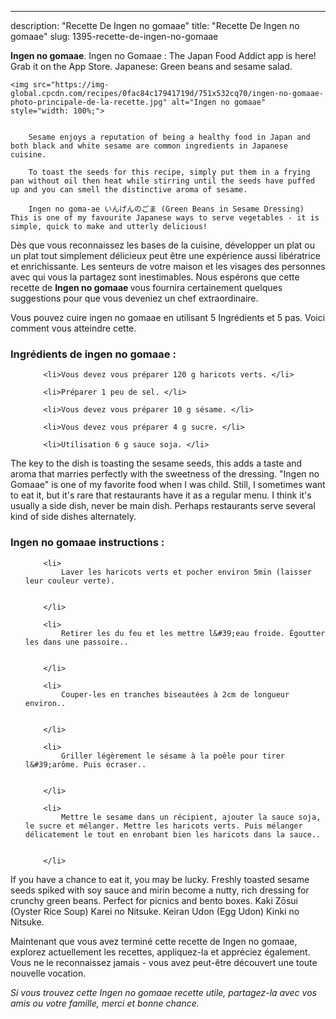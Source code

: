 ---
description: "Recette De Ingen no gomaae"
title: "Recette De Ingen no gomaae"
slug: 1395-recette-de-ingen-no-gomaae

<p>
	<strong>Ingen no gomaae</strong>. 
	Ingen no Gomaae : The Japan Food Addict app is here! Grab it on the App Store. Japanese: Green beans and sesame salad.
</p>
<p>
	
	<img src="https://img-global.cpcdn.com/recipes/0fac84c17941719d/751x532cq70/ingen-no-gomaae-photo-principale-de-la-recette.jpg" alt="Ingen no gomaae" style="width: 100%;">
	
	
		Sesame enjoys a reputation of being a healthy food in Japan and both black and white sesame are common ingredients in Japanese cuisine.
	
		To toast the seeds for this recipe, simply put them in a frying pan without oil then heat while stirring until the seeds have puffed up and you can smell the distinctive aroma of sesame.
	
		Ingen no goma-ae いんげんのごま (Green Beans in Sesame Dressing) This is one of my favourite Japanese ways to serve vegetables - it is simple, quick to make and utterly delicious!
	
</p>

Dès que vous reconnaissez les bases de la cuisine, développer un plat ou un plat tout simplement délicieux peut être une expérience aussi libératrice et enrichissante. Les senteurs de votre maison et les visages des personnes avec qui vous la partagez sont inestimables. Nous espérons que cette recette de <strong> Ingen no gomaae </strong> vous fournira certainement quelques suggestions pour que vous deveniez un chef extraordinaire.

<!--inarticleads1-->

Vous pouvez cuire ingen no gomaae en utilisant 5 Ingrédients et 5 pas. Voici comment vous atteindre cette.

<h3>Ingrédients de ingen no gomaae :</h3>

<ol>
	
		<li>Vous devez vous préparer 120 g haricots verts. </li>
	
		<li>Préparer 1 peu de sel. </li>
	
		<li>Vous devez vous préparer 10 g sésame. </li>
	
		<li>Vous devez vous préparer 4 g sucre. </li>
	
		<li>Utilisation 6 g sauce soja. </li>
	
</ol>

The key to the dish is toasting the sesame seeds, this adds a taste and aroma that marries perfectly with the sweetness of the dressing. &#34;Ingen no Gomaae&#34; is one of my favorite food when I was child. Still, I sometimes want to eat it, but it&#39;s rare that restaurants have it as a regular menu. I think it&#39;s usually a side dish, never be main dish. Perhaps restaurants serve several kind of side dishes alternately. 

<!--inarticleads2-->

<h3>Ingen no gomaae instructions :</h3>

<ol>
	
		<li>
			Laver les haricots verts et pocher environ 5min (laisser leur couleur verte).
			
			
		</li>
	
		<li>
			Retirer les du feu et les mettre l&#39;eau froide. Égoutter les dans une passoire..
			
			
		</li>
	
		<li>
			Couper-les en tranches biseautées à 2cm de longueur environ..
			
			
		</li>
	
		<li>
			Griller légèrement le sésame à la poêle pour tirer l&#39;arôme. Puis écraser..
			
			
		</li>
	
		<li>
			Mettre le sesame dans un récipient, ajouter la sauce soja, le sucre et mélanger. Mettre les haricots verts. Puis mélanger délicatement le tout en enrobant bien les haricots dans la sauce..
			
			
		</li>
	
</ol>

If you have a chance to eat it, you may be lucky. Freshly toasted sesame seeds spiked with soy sauce and mirin become a nutty, rich dressing for crunchy green beans. Perfect for picnics and bento boxes. Kaki Zōsui (Oyster Rice Soup) Karei no Nitsuke. Keiran Udon (Egg Udon) Kinki no Nitsuke. 

<!--inarticleads1-->

<p>
Maintenant que vous avez terminé cette recette de Ingen no gomaae, explorez actuellement les recettes, appliquez-la et appréciez également. Vous ne le reconnaissez jamais - vous avez peut-être découvert une toute nouvelle vocation.
</p>

<p>
<i>Si vous trouvez cette Ingen no gomaae recette utile, partagez-la avec vos amis ou votre famille, merci et bonne chance.</i>
</p>
